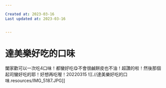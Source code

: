 ```yaml
---

Created at: 2023-03-16
Last updated at: 2023-03-16


---
```


# 達美樂好吃的口味


闔家歡可以一次吃4口味！都蠻好吃😋不會很鹹餅皮也不油！超讚的啦！然後那個起司蠻好吃的耶！好想再吃喔！20220315
![[.//達美樂好吃的口味.resources/IMG_5187.JPG]]


